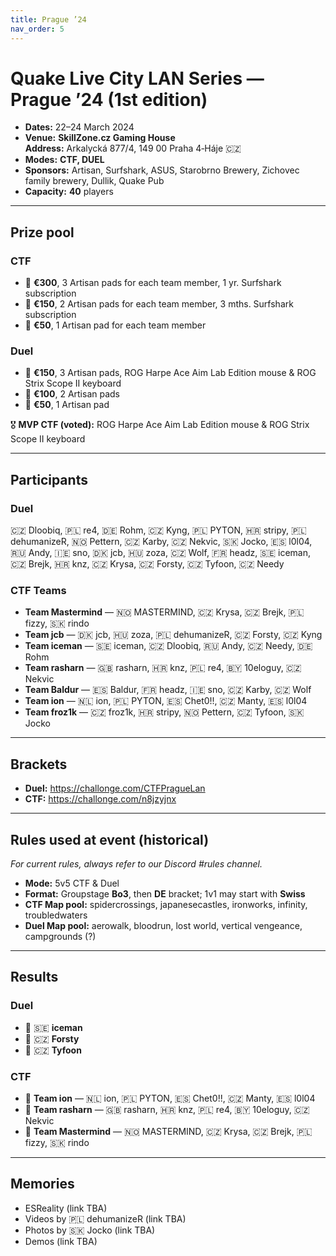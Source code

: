 ```yaml
---
title: Prague ’24
nav_order: 5
---
```

# Quake Live City LAN Series — Prague ’24 (1st edition)

- **Dates:** 22–24 March 2024
- **Venue:** **SkillZone.cz Gaming House**  
  **Address:** Arkalycká 877/4, 149 00 Praha 4‑Háje 🇨🇿
- **Modes:** **CTF, DUEL**
- **Sponsors:** Artisan, Surfshark, ASUS, Starobrno Brewery, Zichovec family brewery, Dullik, Quake Pub
- **Capacity:** **40** players

---
## Prize pool
### CTF
- 🥇 **€300**, 3 Artisan pads for each team member, 1 yr. Surfshark subscription
- 🥈 **€150**, 2 Artisan pads for each team member, 3 mths. Surfshark subscription
- 🥉 **€50**, 1 Artisan pad for each team member

### Duel
- 🥇 **€150**, 3 Artisan pads, ROG Harpe Ace Aim Lab Edition mouse & ROG Strix Scope II keyboard
- 🥈 **€100**, 2 Artisan pads
- 🥉 **€50**, 1 Artisan pad

🎖️ **MVP CTF (voted):** ROG Harpe Ace Aim Lab Edition mouse & ROG Strix Scope II keyboard

---
## Participants
### Duel
🇨🇿 Dloobiq, 🇵🇱 re4, 🇩🇪 Rohm, 🇨🇿 Kyng, 🇵🇱 PYTON, 🇭🇷 stripy, 🇵🇱 dehumanizeR, 🇳🇴 Pettern, 🇨🇿 Karby, 🇨🇿 Nekvic, 🇸🇰 Jocko, 🇪🇸 l0l04, 🇷🇺 Andy, 🇮🇪 sno, 🇩🇰 jcb, 🇭🇺 zoza, 🇨🇿 Wolf, 🇫🇷 headz, 🇸🇪 iceman, 🇨🇿 Brejk, 🇭🇷 knz, 🇨🇿 Krysa, 🇨🇿 Forsty, 🇨🇿 Tyfoon, 🇨🇿 Needy

### CTF Teams
- **Team Mastermind** — 🇳🇴 MASTERMIND, 🇨🇿 Krysa, 🇨🇿 Brejk, 🇵🇱 fizzy, 🇸🇰 rindo
- **Team jcb** — 🇩🇰 jcb, 🇭🇺 zoza, 🇵🇱 dehumanizeR, 🇨🇿 Forsty, 🇨🇿 Kyng
- **Team iceman** — 🇸🇪 iceman, 🇨🇿 Dloobiq, 🇷🇺 Andy, 🇨🇿 Needy, 🇩🇪 Rohm
- **Team rasharn** — 🇬🇧 rasharn, 🇭🇷 knz, 🇵🇱 re4, 🇧🇾 10eloguy, 🇨🇿 Nekvic
- **Team Baldur** — 🇪🇸 Baldur, 🇫🇷 headz, 🇮🇪 sno, 🇨🇿 Karby, 🇨🇿 Wolf
- **Team ion** — 🇳🇱 ion, 🇵🇱 PYTON, 🇪🇸 Chet0!!, 🇨🇿 Manty, 🇪🇸 l0l04
- **Team froz1k** — 🇨🇿 froz1k, 🇭🇷 stripy, 🇳🇴 Pettern, 🇨🇿 Tyfoon, 🇸🇰 Jocko

---
## Brackets
- **Duel:** https://challonge.com/CTFPragueLan  
- **CTF:** https://challonge.com/n8jzyjnx

---
## Rules used at event (historical)
*For current rules, always refer to our Discord #rules channel.*

- **Mode:** 5v5 CTF & Duel
- **Format:** Groupstage **Bo3**, then **DE** bracket; 1v1 may start with **Swiss**
- **CTF Map pool:** spidercrossings, japanesecastles, ironworks, infinity, troubledwaters
- **Duel Map pool:** aerowalk, bloodrun, lost world, vertical vengeance, campgrounds (?)

---
## Results
### Duel
- 🥇 🇸🇪 **iceman**
- 🥈 🇨🇿 **Forsty**
- 🥉 🇨🇿 **Tyfoon**

### CTF
- 🥇 **Team ion** — 🇳🇱 ion, 🇵🇱 PYTON, 🇪🇸 Chet0!!, 🇨🇿 Manty, 🇪🇸 l0l04
- 🥈 **Team rasharn** — 🇬🇧 rasharn, 🇭🇷 knz, 🇵🇱 re4, 🇧🇾 10eloguy, 🇨🇿 Nekvic
- 🥉 **Team Mastermind** — 🇳🇴 MASTERMIND, 🇨🇿 Krysa, 🇨🇿 Brejk, 🇵🇱 fizzy, 🇸🇰 rindo

---
## Memories
- ESReality (link TBA)
- Videos by 🇵🇱 dehumanizeR (link TBA)
- Photos by 🇸🇰 Jocko (link TBA)
- Demos (link TBA)
